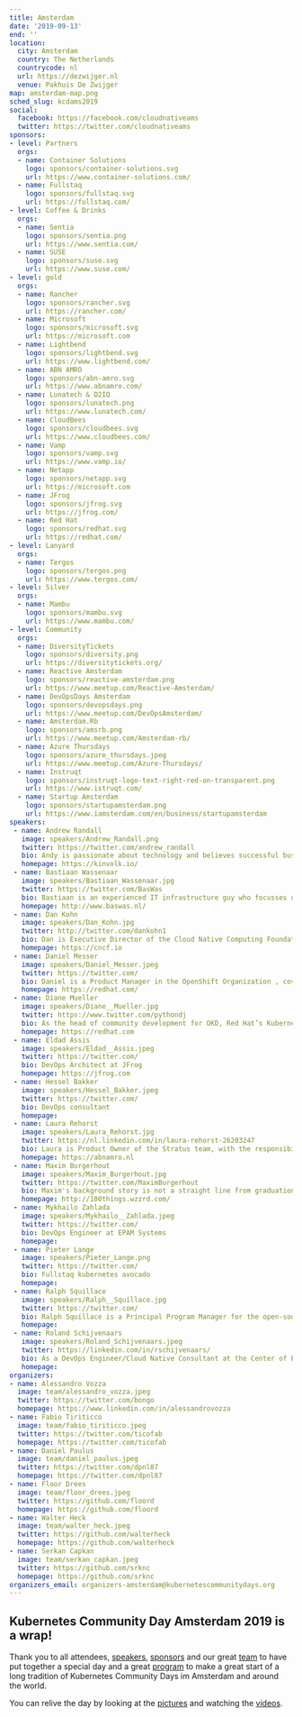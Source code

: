 ```yaml
---
title: Amsterdam
date: '2019-09-13'
end: ''
location:
  city: Amsterdam
  country: The Netherlands
  countrycode: nl
  url: https://dezwijger.nl
  venue: Pakhuis De Zwijger
map: amsterdam-map.png
sched_slug: kcdams2019
social:
  facebook: https://facebook.com/cloudnativeams
  twitter: https://twitter.com/cloudnativeams
sponsors:
- level: Partners
  orgs:
  - name: Container Solutions
    logo: sponsors/container-solutions.svg
    url: https://www.container-solutions.com/
  - name: Fullstaq
    logo: sponsors/fullstaq.svg
    url: https://fullstaq.com/
- level: Coffee & Drinks
  orgs:
  - name: Sentia
    logo: sponsors/sentia.png
    url: https://www.sentia.com/
  - name: SUSE
    logo: sponsors/suse.svg
    url: https://www.suse.com/
- level: gold
  orgs:
  - name: Rancher
    logo: sponsors/rancher.svg
    url: https://rancher.com/
  - name: Microsoft
    logo: sponsors/microsoft.svg
    url: https://microsoft.com
  - name: Lightbend
    logo: sponsors/lightbend.svg
    url: https://www.lightbend.com/
  - name: ABN AMRO
    logo: sponsors/abn-amro.svg
    url: https://www.abnamro.com/
  - name: Lunatech & D2IQ
    logo: sponsors/lunatech.png
    url: https://www.lunatech.com/
  - name: CloudBees
    logo: sponsors/cloudbees.svg
    url: https://www.cloudbees.com/
  - name: Vamp
    logo: sponsors/vamp.svg
    url: https://www.vamp.io/
  - name: Netapp
    logo: sponsors/netapp.svg
    url: https://microsoft.com
  - name: JFrog
    logo: sponsors/jfrog.svg
    url: https://jfrog.com/
  - name: Red Hat
    logo: sponsors/redhat.svg
    url: https://redhat.com/
- level: Lanyard
  orgs:
  - name: Tergos
    logo: sponsors/tergos.png
    url: https://www.tergos.com/
- level: Silver
  orgs:
  - name: Mambu
    logo: sponsors/mambu.svg
    url: https://www.mambu.com/
- level: Community
  orgs:
  - name: DiversityTickets
    logo: sponsors/diversity.png
    url: https://diversitytickets.org/
  - name: Reactive Amsterdam
    logo: sponsors/reactive-amsterdam.png
    url: https://www.meetup.com/Reactive-Amsterdam/
  - name: DevOpsDays Amsterdam
    logo: sponsors/devopsdays.png
    url: https://www.meetup.com/DevOpsAmsterdam/
  - name: Amsterdam.Rb
    logo: sponsors/amsrb.png
    url: https://www.meetup.com/Amsterdam-rb/
  - name: Azure Thursdays
    logo: sponsors/azure_thursdays.jpeg
    url: https://www.meetup.com/Azure-Thursdays/
  - name: Instruqt
    logo: sponsors/instruqt-logo-text-right-red-on-transparent.png
    url: https://www.istruqt.com/
  - name: Startup Amsterdam
    logo: sponsors/startupamsterdam.png
    url: https://www.iamsterdam.com/en/business/startupamsterdam
speakers:
 - name: Andrew Randall
   image: speakers/Andrew_Randall.png
   twitter: https://twitter.com/andrew_randall
   bio: Andy is passionate about technology and believes successful businesses deliver solutions and services that delight customers, the open source community and ecosystem partners.
   homepage: https://kinvolk.io/
 - name: Bastiaan Wassenaar
   image: speakers/Bastiaan_Wassenaar.jpg
   twitter: https://twitter.com/BasWas
   bio: Bastiaan is an experienced IT infrastructure guy who focusses on Microsoft Azure and Azure Stack.
   homepage: http://www.baswas.nl/
 - name: Dan Kohn
   image: speakers/Dan_Kohn.jpg
   twitter: http://twitter.com/dankohn1
   bio: Dan is Executive Director of the Cloud Native Computing Foundation, which sustains and integrates open source technologies like Kubernetes and Prometheus. He also helped create the Linux Foundation's Core Infrastructure Initiative as an industry-wide response to the security vulnerabilities demonstrated by Heartbleed.
   homepage: https://cncf.io
 - name: Daniel Messer
   image: speakers/Daniel_Messer.jpeg
   twitter: https://twitter.com/
   bio: Daniel is a Product Manager in the OpenShift Organization , covering various Operator-related projects and products. He’s been using OpenShift since it was rebased to Kubernetes and has a career of advocating customers and partners in Cloud and Storage Technologies.
   homepage: https://redhat.com/
 - name: Diane Mueller
   image: speakers/Diane__Mueller.jpg
   twitter: https://www.twitter.com/pythondj
   bio: As the head of community development for OKD, Red Hat’s Kubernetes distribution that powers Red Hat’s OpenShift Container Platform, Diane has grown Commons to 525+ member organizations, led over 100 companies to share their adoption journeys at the OpenShift Commons Gatherings and recorded hundreds of podcasts to teach others about cloud native and Kubernetes technologies.
   homepage: https://redhat.com
 - name: Eldad Assis
   image: speakers/Eldad__Assis.jpeg
   twitter: https://twitter.com/
   bio: DevOps Architect at JFrog
   homepage: https://jfrog.com
 - name: Hessel Bakker
   image: speakers/Hessel_Bakker.jpeg
   twitter: https://twitter.com/
   bio: DevOps consultant
   homepage: 
 - name: Laura Rehorst
   image: speakers/Laura_Rehorst.jpg
   twitter: https://nl.linkedin.com/in/laura-rehorst-26203247
   bio: Laura is Product Owner of the Stratus team, with the responsibility for the delivery and operations of the Managed Container Platform within ABN AMRO Bank.
   homepage: https://abnamro.nl
 - name: Maxim Burgerhout
   image: speakers/Maxim_Burgerhout.jpg
   twitter: https://twitter.com/MaximBurgerhout
   bio: Maxim's background story is not a straight line from graduation to current position. Instead, Maxim has worked in various fields, from law enforcement to academia, through being a consultant in several mid-size and large IT firms in the Netherlands, until ending up at Red Hat.At Red Hat, Maxim is part of the presales team in the Benelux region, as a principal solution architect, and part-time evangelist.
   homepage: http://100things.wzzrd.com/
 - name: Mykhailo Zahlada
   image: speakers/Mykhailo__Zahlada.jpeg
   twitter: https://twitter.com/
   bio: DevOps Engineer at EPAM Systems
   homepage: 
 - name: Pieter Lange
   image: speakers/Pieter_Lange.png
   twitter: https://twitter.com/
   bio: Fullstaq kubernetes avocado
   homepage: 
 - name: Ralph Squillace
   image: speakers/Ralph__Squillace.jpg
   twitter: https://twitter.com/
   bio: Ralph Squillace is a Principal Program Manager for the open-source, container-native dev and ops Kubernetes tooling built by Azure. He oversees contributions to Helm, Draft, Brigade, VS Code Kubernetes extensions, and any random thing that makes building apps in containers easier, faster, and more secure.
   homepage: 
 - name: Roland Schijvenaars
   image: speakers/Roland_Schijvenaars.jpeg
   twitter: https://linkedin.com/in/rschijvenaars/
   bio: As a DevOps Engineer/Cloud Native Consultant at the Center of Expertise Software Development responsible for making the lives of developers easy by designing and implementing scalable, reusable and easy to use solutions in hybrid and public cloud environments. Thereby helping the enterprise to accelerate their adoption of CI/CD, microservices and containerization.
   homepage: 
organizers:
- name: Alessandro Vozza
  image: team/alessandro_vozza.jpeg
  twitter: https://twitter.com/bongo
  homepage: https://www.linkedin.com/in/alessandrovozza
- name: Fabio Tiriticco
  image: team/fabio_tiriticco.jpeg
  twitter: https://twitter.com/ticofab
  homepage: https://twitter.com/ticofab
- name: Daniel Paulus
  image: team/daniel_paulus.jpeg
  twitter: https://twitter.com/dpnl87
  homepage: https://twitter.com/dpnl87
- name: Floor Drees
  image: team/floor_drees.jpeg
  twitter: https://github.com/floord
  homepage: https://github.com/floord
- name: Walter Heck
  image: team/walter_heck.jpeg
  twitter: https://github.com/walterheck
  homepage: https://github.com/walterheck
- name: Serkan Capkan
  image: team/serkan_capkan.jpeg
  twitter: https://github.com/srknc
  homepage: https://github.com/srknc
organizers_email: organizers-amsterdam@kubernetescommunitydays.org
---
```


## Kubernetes Community Day Amsterdam 2019 is a wrap!

Thank you to all attendees, [speakers](speakers), [sponsors](sponsor) and our great [team](contact) to have put together a special day and a great [program](program) to make a great start of a long tradition of Kubernetes Community Days im Amsterdam and around the world. 

You can relive the day by looking at the [pictures](https://500px.com/cloudnativeams/galleries/kubernetes-community-day-amsterdam-2019) and watching the [videos](https://www.youtube.com/playlist?list=PLQGLXxvf53b0fzCwFJSLRyn88bCoFNH2G).